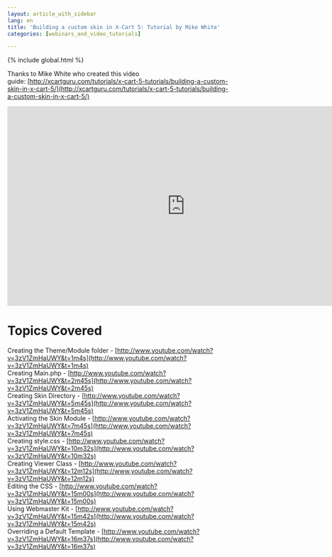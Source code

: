 ```yaml
---
layout: article_with_sidebar
lang: en
title: 'Building a custom skin in X-Cart 5: Tutorial by Mike White'
categories: [webinars_and_video_tutorials]

---
```


{% include global.html %}

Thanks to Mike White who created this video guide: [http://xcartguru.com/tutorials/x-cart-5-tutorials/building-a-custom-skin-in-x-cart-5/](http://xcartguru.com/tutorials/x-cart-5-tutorials/building-a-custom-skin-in-x-cart-5/)

<iframe class="youtube-player" type="text/html" style="width: 800px; height: 450px" src="http://www.youtube.com/embed/3zV1ZmHaUWY" frameborder="0"></iframe>

# Topics Covered

Creating the Theme/Module folder - [http://www.youtube.com/watch?v=3zV1ZmHaUWY&t=1m4s](http://www.youtube.com/watch?v=3zV1ZmHaUWY&t=1m4s)  
Creating Main.php - [http://www.youtube.com/watch?v=3zV1ZmHaUWY&t=2m45s](http://www.youtube.com/watch?v=3zV1ZmHaUWY&t=2m45s)  
Creating Skin Directory - [http://www.youtube.com/watch?v=3zV1ZmHaUWY&t=5m45s](http://www.youtube.com/watch?v=3zV1ZmHaUWY&t=5m45s)  
Activating the Skin Module - [http://www.youtube.com/watch?v=3zV1ZmHaUWY&t=7m45s](http://www.youtube.com/watch?v=3zV1ZmHaUWY&t=7m45s)  
Creating style.css - [http://www.youtube.com/watch?v=3zV1ZmHaUWY&t=10m32s](http://www.youtube.com/watch?v=3zV1ZmHaUWY&t=10m32s)  
Creating Viewer Class - [http://www.youtube.com/watch?v=3zV1ZmHaUWY&t=12m12s](http://www.youtube.com/watch?v=3zV1ZmHaUWY&t=12m12s)  
Editing the CSS - [http://www.youtube.com/watch?v=3zV1ZmHaUWY&t=15m00s](http://www.youtube.com/watch?v=3zV1ZmHaUWY&t=15m00s)  
Using Webmaster Kit - [http://www.youtube.com/watch?v=3zV1ZmHaUWY&t=15m42s](http://www.youtube.com/watch?v=3zV1ZmHaUWY&t=15m42s)  
Overriding a Default Template - [http://www.youtube.com/watch?v=3zV1ZmHaUWY&t=16m37s](http://www.youtube.com/watch?v=3zV1ZmHaUWY&t=16m37s)